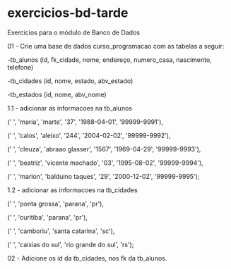 # exercicios-bd-tarde
Exercícios para o módulo de Banco de Dados

01 - Crie uma base de dados curso_programacao com as tabelas a seguir:

-tb_alunos (id, fk_cidade, nome, endereço, numero_casa, nascimento, telefone)

-tb_cidades (id, nome, estado, abv_estado)

-tb_estados (id, nome, abv_nome)


1.1 - adicionar as informacoes na tb_alunos

(' ', 'maria', 'marte', '37', '1988-04-01', '99999-9991'),

(' ', 'calos', 'aleixo', '244', '2004-02-02', '99999-9992'),

(' ', 'cleuza', 'abraao glasser', '1567', '1969-04-29', '99999-9993'),

(' ', 'beatriz', 'vicente machado', '03', '1995-08-02', '99999-9994'),

(' ', 'marlon', 'balduino taques', '29', '2000-12-02', '99999-9995');

1.2 - adicionar as informacoes na tb_cidades

(' ', 'ponta grossa', 'parana', 'pr'),

(' ', 'curitiba', 'parana', 'pr'),

(' ', 'camboriu', 'santa catarina', 'sc'),

(' ', 'caixias do sul', 'rio grande do sul', 'rs');


02 - Adicione os id da tb_cidades, nos fk da tb_alunos.
